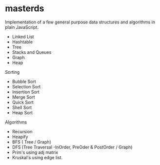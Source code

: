 # masterds
Implementation of a few general purpose data structures and algorithms in plain JavaScript.

- Linked List
- Hashtable
- Tree
- Stacks and Queues
- Graph
- Heap

Sorting
 - Bubble Sort
 - Selection Sort
 - Insertion Sort
 - Merge Sort
 - Quick Sort
 - Shell Sort
 - Heap Sort


Algorithms
- Recursion
- Heapify
- BFS ( Tree / Graph) 
- DFS (Tree Traversal -InOrder, PreOder & PostOrder / Graph)
- Prim's using adj matrix
- Kruskal's using edge list.